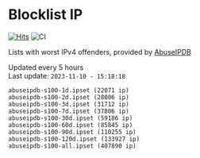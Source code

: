 # Blocklist IP

[![Hits](https://hits.seeyoufarm.com/api/count/incr/badge.svg?url=https%3A%2F%2Fgithub.com%2Fborestad%2Fblocklist-ip%2F&count_bg=%2379C83D&title_bg=%23555555&icon=&icon_color=%23E7E7E7&title=hits&edge_flat=false)](https://hits.seeyoufarm.com)  ![CI](https://img.shields.io/github/workflow/status/borestad/blocklist-ip/CI?style=flat-square)

Lists with worst IPv4 offenders, provided by [AbuseIPDB](https://www.abuseipdb.com/)

<!-- FOOTER-PLACEHOLDER -->
Updated every 5 hours<br>
Last update: `2023-11-10 - 15:18:18`
```
abuseipdb-s100-1d.ipset (22071 ip)
abuseipdb-s100-2d.ipset (28006 ip)
abuseipdb-s100-3d.ipset (31712 ip)
abuseipdb-s100-7d.ipset (37806 ip)
abuseipdb-s100-30d.ipset (59186 ip)
abuseipdb-s100-60d.ipset (85845 ip)
abuseipdb-s100-90d.ipset (110255 ip)
abuseipdb-s100-120d.ipset (133927 ip)
abuseipdb-s100-all.ipset (407890 ip)
```
